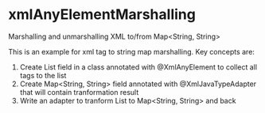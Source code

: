 # xmlAnyElementMarshalling
Marshalling and unmarshalling XML to/from Map&lt;String, String>

This is an example for xml tag to string map marshalling. Key concepts are:
1. Create List<Element> field in a class annotated with @XmlAnyElement to collect all tags to the list
2. Create Map<String, String> field annotated with @XmlJavaTypeAdapter that will contain tranformation result
3. Write an adapter to tranform List<Element> to Map<String, String> and back

